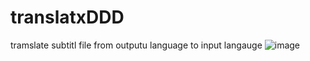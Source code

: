 # translatxDDD
tramslate subtitl file from outputu language to input langauge
![image](https://github.com/dekxonx/translatxDDD/assets/144176759/9756c45c-8203-4992-a18b-2af6c933be99)
